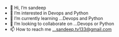 - 👋 Hi, I’m sandeep
- 👀 I’m interested in Devops and Python
- 🌱 I’m currently learning ...Devops and Python
- 💞️ I’m looking to collaborate on ...Devops or Python
- 📫 How to reach me ...sandeep.tv133@gmail.com

<!---
sandeepcool/sandeepcool is a ✨ special ✨ repository because its `README.md` (this file) appears on your GitHub profile.
You can click the Preview link to take a look at your changes.
--->
